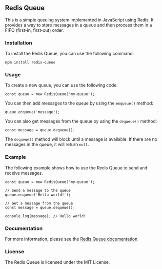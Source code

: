 ## Redis Queue

This is a simple queuing system implemented in JavaScript using Redis. It provides a way to store messages in a queue and then process them in a FIFO (first-in, first-out) order.

### Installation

To install the Redis Queue, you can use the following command:

```
npm install redis-queue
```

### Usage

To create a new queue, you can use the following code:

```
const queue = new RedisQueue('my-queue');
```

You can then add messages to the queue by using the `enqueue()` method:

```
queue.enqueue('message');
```

You can also get messages from the queue by using the `dequeue()` method:

```
const message = queue.dequeue();
```

The `dequeue()` method will block until a message is available. If there are no messages in the queue, it will return `null`.

### Example

The following example shows how to use the Redis Queue to send and receive messages.

```
const queue = new RedisQueue('my-queue');

// Send a message to the queue
queue.enqueue('Hello world!');

// Get a message from the queue
const message = queue.dequeue();

console.log(message); // Hello world!
```

### Documentation

For more information, please see the [Redis Queue documentation](https://github.com/nkl/redis-queue#readme).

### License

The Redis Queue is licensed under the MIT License.